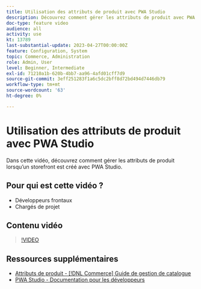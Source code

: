 ```yaml
---
title: Utilisation des attributs de produit avec PWA Studio
description: Découvrez comment gérer les attributs de produit avec PWA Studio.
doc-type: feature video
audience: all
activity: use
kt: 13789
last-substantial-update: 2023-04-27T00:00:00Z
feature: Configuration, System
topic: Commerce, Administration
role: Admin, User
level: Beginner, Intermediate
exl-id: 71210a1b-620b-4bb7-aa96-4afd01cff7d9
source-git-commit: 3eff251283f1a6c5dc2bff8d72bd494d7446db79
workflow-type: tm+mt
source-wordcount: '63'
ht-degree: 0%

---
```


# Utilisation des attributs de produit avec PWA Studio

Dans cette vidéo, découvrez comment gérer les attributs de produit lorsqu’un storefront est créé avec PWA Studio.

## Pour qui est cette vidéo ?

- Développeurs frontaux
- Chargés de projet

## Contenu vidéo

>[!VIDEO](https://video.tv.adobe.com/v/343788?quality=12&learn=on)

## Ressources supplémentaires

- [&#x200B; Attributs de produit - [!DNL Commerce] Guide de gestion de catalogue](https://experienceleague.adobe.com/docs/commerce-admin/catalog/product-attributes/product-attributes.html?lang=fr)
- [PWA Studio - Documentation pour les développeurs](https://developer.adobe.com/commerce/pwa-studio/)
